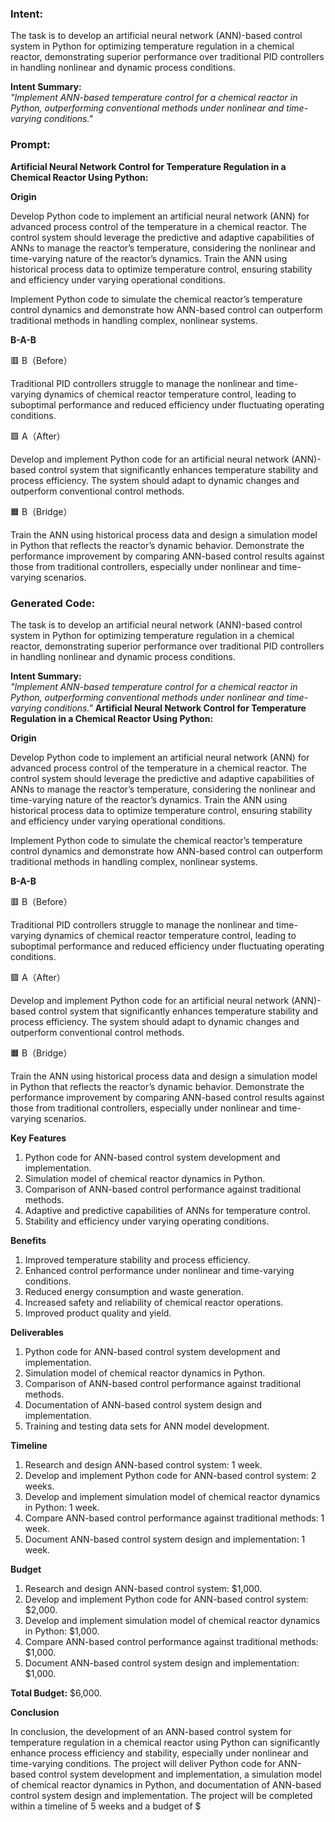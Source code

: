 ### Intent:
The task is to develop an artificial neural network (ANN)-based control system in Python for optimizing temperature regulation in a chemical reactor, demonstrating superior performance over traditional PID controllers in handling nonlinear and dynamic process conditions.  

**Intent Summary:**  
*"Implement ANN-based temperature control for a chemical reactor in Python, outperforming conventional methods under nonlinear and time-varying conditions."*

### Prompt:
**Artificial Neural Network Control for Temperature Regulation in a Chemical Reactor Using Python:**

**Origin**

Develop Python code to implement an artificial neural network (ANN) for advanced process control of the temperature in a chemical reactor. The control system should leverage the predictive and adaptive capabilities of ANNs to manage the reactor’s temperature, considering the nonlinear and time-varying nature of the reactor’s dynamics. Train the ANN using historical process data to optimize temperature control, ensuring stability and efficiency under varying operational conditions.

Implement Python code to simulate the chemical reactor’s temperature control dynamics and demonstrate how ANN-based control can outperform traditional methods in handling complex, nonlinear systems.

**B-A-B**

🟥 B（Before）

Traditional PID controllers struggle to manage the nonlinear and time-varying dynamics of chemical reactor temperature control, leading to suboptimal performance and reduced efficiency under fluctuating operating conditions.

🟩 A（After）

Develop and implement Python code for an artificial neural network (ANN)-based control system that significantly enhances temperature stability and process efficiency. The system should adapt to dynamic changes and outperform conventional control methods.

🟧 B（Bridge）

Train the ANN using historical process data and design a simulation model in Python that reflects the reactor’s dynamic behavior. Demonstrate the performance improvement by comparing ANN-based control results against those from traditional controllers, especially under nonlinear and time-varying scenarios.

### Generated Code:
The task is to develop an artificial neural network (ANN)-based control system in Python for optimizing temperature regulation in a chemical reactor, demonstrating superior performance over traditional PID controllers in handling nonlinear and dynamic process conditions.  

**Intent Summary:**  
*"Implement ANN-based temperature control for a chemical reactor in Python, outperforming conventional methods under nonlinear and time-varying conditions."*
**Artificial Neural Network Control for Temperature Regulation in a Chemical Reactor Using Python:**

**Origin**

Develop Python code to implement an artificial neural network (ANN) for advanced process control of the temperature in a chemical reactor. The control system should leverage the predictive and adaptive capabilities of ANNs to manage the reactor’s temperature, considering the nonlinear and time-varying nature of the reactor’s dynamics. Train the ANN using historical process data to optimize temperature control, ensuring stability and efficiency under varying operational conditions.

Implement Python code to simulate the chemical reactor’s temperature control dynamics and demonstrate how ANN-based control can outperform traditional methods in handling complex, nonlinear systems.

**B-A-B**

🟥 B（Before）

Traditional PID controllers struggle to manage the nonlinear and time-varying dynamics of chemical reactor temperature control, leading to suboptimal performance and reduced efficiency under fluctuating operating conditions.

🟩 A（After）

Develop and implement Python code for an artificial neural network (ANN)-based control system that significantly enhances temperature stability and process efficiency. The system should adapt to dynamic changes and outperform conventional control methods.

🟧 B（Bridge）

Train the ANN using historical process data and design a simulation model in Python that reflects the reactor’s dynamic behavior. Demonstrate the performance improvement by comparing ANN-based control results against those from traditional controllers, especially under nonlinear and time-varying scenarios.

**Key Features**

1. Python code for ANN-based control system development and implementation.
2. Simulation model of chemical reactor dynamics in Python.
3. Comparison of ANN-based control performance against traditional methods.
4. Adaptive and predictive capabilities of ANNs for temperature control.
5. Stability and efficiency under varying operating conditions.

**Benefits**

1. Improved temperature stability and process efficiency.
2. Enhanced control performance under nonlinear and time-varying conditions.
3. Reduced energy consumption and waste generation.
4. Increased safety and reliability of chemical reactor operations.
5. Improved product quality and yield.

**Deliverables**

1. Python code for ANN-based control system development and implementation.
2. Simulation model of chemical reactor dynamics in Python.
3. Comparison of ANN-based control performance against traditional methods.
4. Documentation of ANN-based control system design and implementation.
5. Training and testing data sets for ANN model development.

**Timeline**

1. Research and design ANN-based control system: 1 week.
2. Develop and implement Python code for ANN-based control system: 2 weeks.
3. Develop and implement simulation model of chemical reactor dynamics in Python: 1 week.
4. Compare ANN-based control performance against traditional methods: 1 week.
5. Document ANN-based control system design and implementation: 1 week.

**Budget**

1. Research and design ANN-based control system: $1,000.
2. Develop and implement Python code for ANN-based control system: $2,000.
3. Develop and implement simulation model of chemical reactor dynamics in Python: $1,000.
4. Compare ANN-based control performance against traditional methods: $1,000.
5. Document ANN-based control system design and implementation: $1,000.

**Total Budget:** $6,000.

**Conclusion**

In conclusion, the development of an ANN-based control system for temperature regulation in a chemical reactor using Python can significantly enhance process efficiency and stability, especially under nonlinear and time-varying conditions. The project will deliver Python code for ANN-based control system development and implementation, a simulation model of chemical reactor dynamics in Python, and documentation of ANN-based control system design and implementation. The project will be completed within a timeline of 5 weeks and a budget of $
